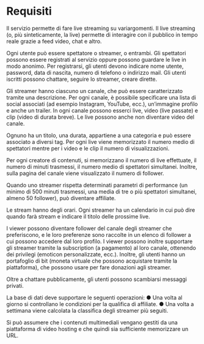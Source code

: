 # Requisiti
Il servizio permette di fare live streaming su variargomenti. Il live streaming (o, più sinteticamente, la live) permette di interagire con il pubblico in tempo reale grazie a feed video, chat e altro.

Ogni utente può essere spettatore o streamer, o entrambi. Gli spettatori possono essere registrati al servizio oppure possono guardare le live in modo anonimo. Per registrarsi, gli utenti devono indicare nome utente, password, data di nascita, numero di telefono o indirizzo mail. Gli utenti iscritti possono chattare, seguire lo streamer, creare dirette.

Gli streamer hanno ciascuno un canale, che può essere caratterizzato tramite una descrizione. Per ogni canale, è possibile specificare una lista di social associati (ad esempio Instagram, YouTube, ecc.), un’immagine profilo e anche un trailer. In ogni canale possono esserci live, video (live passate) e clip (video di durata breve). Le live possono anche non diventare video del canale.

Ognuno ha un titolo, una durata, appartiene a una categoria e può essere associato a diversi tag. Per ogni live viene memorizzato il numero medio di spettatori mentre per i video e le clip il numero di visualizzazioni.

Per ogni creatore di contenuti, si memorizzano il numero di live effettuate, il numero di minuti trasmessi, il numero medio di spettatori simultanei. Inoltre, sulla pagina del canale viene visualizzato il numero di follower.

Quando uno streamer rispetta determinati parametri di performance (un minimo di 500 minuti trasmessi, una media di tre o più spettatori simultanei, almeno 50 follower), può diventare affiliate.

Le stream hanno degli orari. Ogni streamer ha un calendario in cui può dire quando farà stream e indicare il titolo delle prossime live.

I viewer possono diventare follower del canale degli streamer che preferiscono, e le loro preferenze sono raccolte in un elenco di follower a cui possono accedere dal loro profilo. I viewer possono inoltre supportare gli streamer tramite la subscription (a pagamento) al loro canale, ottenendo dei privilegi (emoticon personalizzate, ecc.). Inoltre, gli utenti hanno un portafoglio di bit (moneta virtuale che possono acquistare tramite la piattaforma), che possono usare per fare donazioni agli streamer.

Oltre a chattare pubblicamente, gli utenti possono scambiarsi messaggi privati.

La base di dati deve supportare le seguenti operazioni:
 ● Una volta al giorno si controllano le condizioni per la qualifica di affiliate.
 ● Una volta a settimana viene calcolata la classifica degli streamer più seguiti.

Si può assumere che i contenuti multimediali vengano gestiti da una piattaforma di video hosting e che quindi sia sufficiente memorizzare un URL.

